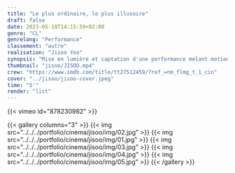 ```yaml
---
title: "Le plus ordinaire, le plus illusoire"
draft: false
date: 2023-05-18T14:15:59+02:00
genre: "CL"
genrelong: "Performance"
classement: "autre"
realisation: "Jisoo Yoo"
synopsis: "Mise en lumière et captation d'une performance melant motion capture et création 3D. Le résultat a été présenté comme une installation vidéo."
thumbnail: "jisoo/JISOO.mp4"
crew: "https://www.imdb.com/title/tt27512459/?ref_=nm_flmg_t_1_cin"
cover: "../jisoo/jisoo-cover.jpeg"
time: "5'"
render: "list"
---
```


{{< vimeo id="878230982" >}}

{{< gallery columns="3" >}}
  {{< img src="../../../portfolio/cinema/jisoo/img/02.jpg" >}}
  {{< img src="../../../portfolio/cinema/jisoo/img/01.jpg" >}}
  {{< img src="../../../portfolio/cinema/jisoo/img/03.jpg" >}}
  {{< img src="../../../portfolio/cinema/jisoo/img/04.jpg" >}}
  {{< img src="../../../portfolio/cinema/jisoo/img/05.jpg" >}}
{{< /gallery >}}